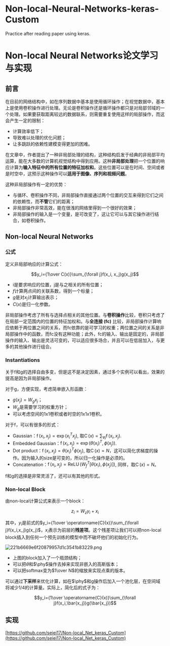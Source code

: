 # Non-local-Neural-Networks-keras-Custom
Practice after reading paper using keras.
# Non-local Neural Networks论文学习与实现

## 前言

在目前的网络结构中，如在序列数据中基本是使用循环操作；在视觉数据中，基本上是使用卷积操作进行处理。无论是卷积操作还是循环操作都只是对局部邻域的一个处理。如果要获取距离较远的数据联系，则需要重复使用这样的局部操作，而这会产生一定的限制：

* 计算效率低下；
* 导致难以处理的优化问题；
* 让多跳跃的依赖性建模变得更加的困难。

在文章中，作者提出了一种非局部处理的结构，这种结构启发于经典的非局部平均运算，能在大多数的计算机视觉结构中得到应用。这种**非局部处理**把一个位置的响应计算为**输入特征中的所有位置的特征加权和**。这些位置可以是在时间、空间或者是时空中，这预示这种操作可以**适用于图像、序列和视频问题**。

这种非局部操作有一定的优势：

* 与循环、卷积操作不同，非局部操作直接通过两个位置的交互来得到它们之间的依赖性，而**不管**它们的距离；
* 非局部操作非常高效，能在很浅的网络里得到一个很好的效果；
* 非局部操作的输入是一个变量，是可改变了，这让它可以与其它操作进行结合，如卷积操作。

## Non-local Neural Networks

### 公式
定义非局部响应的计算公式：

$$y_i={1\over C(x)}\sum_{\forall j}f(x_i, x_j)g(x_j)$$

* i是要求响应的位置，j是与之相关的所有位置；
* $f$计算两点间的关联系数，得到一个标量；
* $g$是对$x_j$计算输出表示；
* $C(x)$是归一化参数。

非局部操作考虑了所有与选择点相关的其他位置。与**卷积操作**比较，卷积只考虑了在局部一定范围内的位置的特征加权和。与**全连接 (fc)** 比较，非局部操作计算响应依赖于两位置之间的关系，而fc依靠的是可学习的权重；两位置之间的关系是非局部操作中的函数，而fc没有这种功能；此外，fc的输入、输出是固定的，非局部操作的输入、输出是灵活可变的，可以适应很多场合，并且可以在低层加入，与更多的其他操作进行组合。

### Instantiations
关于f和g的选择自由多变，但是这不是决定因素，通过多个实例可以看出，效果的提高是因为非局部操作。

对于g，方便实现，考虑简单嵌入形函数：

* $g(x_j)=W_gx_j$；
* $W_g$是需要学习的权重方针；
* 可以考虑空间的1x1卷积或者时空的1x1x1卷积。

对于f，可以有很多的形式：

* Gaussian：$\operatorname{f}(x_i,x_j)=\operatorname{exp}(x_i^Tx_j)$, 取$\operatorname{C}(x)=\sum_{\forall j}\operatorname{f}(x_i,x_j)$.
* Embedded Gaussian：$\operatorname{f}(x_i,x_j)=\operatorname{exp}(\theta(x_i)^T,\phi(x_j))$.
* Dot product：$\operatorname{f}(x_i,x_j)=\theta(x_i)^T\phi(x_j)$, 取$\operatorname{C}(x)=N$，这可以简化求梯度的操作。因为输入的size是可变的，所以归一化操作是必须的。
* Concatenation：$\operatorname{f}(x_i,x_j)=\operatorname{ReLU}(W_f^T[\theta(x_i),\phi(x_j)])$, 同样，取$\operatorname{C}(x)=N$。

f和g的选择是非常灵活了，还可以有其他的形式。

### Non-local Block
由non-local计算公式来表示一个block：

$$z_i=W_zy_i+x_i$$

其中，$y_i$是前式的$y_i={1\over \operatorname{C}(x)}\sum_{\forall j}f(x_i,x_j)g(x_j)$，$x_i$表示为前层的**残差项**。这个残差项让我们可以把non-local block插入到任何一个预先训练的模型中而不破坏他们的初始化行为。

![221b6669e6f20879957d1c3541b83229.png](en-resource://database/612:1)

* 上图的block加入了一个瓶颈结构；
* 可以把$\theta$和$\phy$操作去掉来实现非嵌入的高斯版本；
* 可以把softmax变为$1\over N$的缩放来实现点乘的版本。

可以通过**下采样**来优化计算，如在$\phy$和g操作后加入一个池化层，在空间域将减少1/4的计算量。实际上，简化后的式子为：

$$y_i={1\over \operatorname{C}(x)}\sum_{\forall j}f(x_i,\bar{x_j})g(\bar{x_j})$$

## 实现
[https://github.com/seiei17/Non-local_Net_keras_Custom](https://github.com/seiei17/Non-local_Net_keras_Custom)
